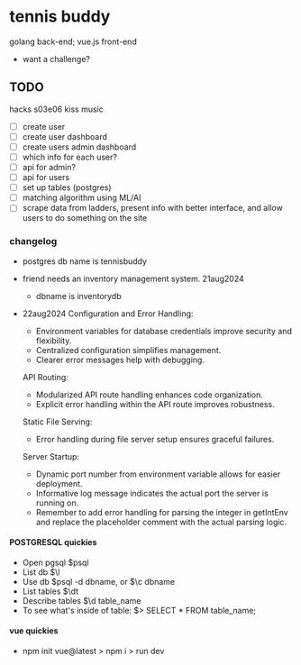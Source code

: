 # tennis buddy

golang back-end; vue.js front-end
- want a challenge?

## TODO

hacks s03e06 kiss music
- [ ] create user
- [ ] create user dashboard
- [ ] create users admin dashboard
- [ ] which info for each user?
- [ ] api for admin?
- [ ] api for users
- [ ] set up tables (postgres)
- [ ] matching algorithm using ML/AI
- [ ] scrape data from ladders, present info with better interface, and allow users to do something on the site

### changelog

- postgres db name is tennisbuddy
- friend needs an inventory management system. 21aug2024
    - dbname is inventorydb
- 22aug2024
    Configuration and Error Handling:
    - Environment variables for database credentials improve security and flexibility.
    - Centralized configuration simplifies management.
    - Clearer error messages help with debugging.

    API Routing:
    - Modularized API route handling enhances code organization.
    - Explicit error handling within the API route improves robustness.

    Static File Serving:
    - Error handling during file server setup ensures graceful failures.

    Server Startup:
    - Dynamic port number from environment variable allows for easier deployment.
    - Informative log message indicates the actual port the server is running on.
    - Remember to add error handling for parsing the integer in getIntEnv and replace the placeholder comment with the actual parsing logic.

#### POSTGRESQL quickies
- Open pgsql $psql
- List db $\l
- Use db $psql -d dbname, or $\c dbname
- List tables $\dt
- Describe tables $\d table_name
- To see what's inside of table: $> SELECT * FROM table_name;

#### vue quickies
- npm init vue@latest > npm i > run dev
